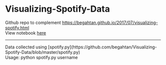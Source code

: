 # Visualizing-Spotify-Data
Github repo to complement https://begahtan.github.io/2017/07/visualizing-spotify.html
<br>
View notebook [here](https://begahtan.github.io/Visualizing-Spotify-Data/)
<hr>
Data collected using [spotify.py](https://github.com/begahtan/Visualizing-Spotify-Data/blob/master/spotify.py)
<br>
Usage: python spotify.py username
